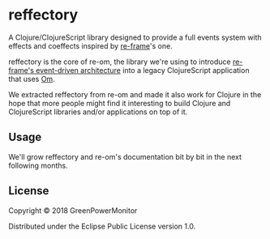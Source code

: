 # reffectory

A Clojure/ClojureScript library designed to provide a full events system with effects
and coeffects inspired by [re-frame](https://github.com/Day8/re-frame)'s one.

reffectory is the core of re-om, the library we're using to introduce [re-frame's event-driven architecture](https://github.com/Day8/re-frame#why-should-you-care)
into a legacy ClojureScript application that uses [Om](https://github.com/omcljs/om).

We extracted reffectory from re-om and made it also work for Clojure in the hope that more people
might find it interesting to build Clojure and ClojureScript libraries and/or applications on top of it.

## Usage

We'll grow reffectory and re-om's documentation bit by bit in the next following months.

## License

Copyright © 2018 GreenPowerMonitor

Distributed under the Eclipse Public License version 1.0.
